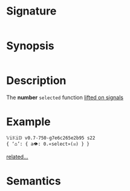 # Signature
```vikid-signature
```

# Synopsis
```vikid-synopsis
```

# Description
The __number__ `selected` function [lifted on signals](/refman/concepts/pure_functions)

# Example
```vikid-script
𝕍i𝕂i𝔻 v0.7-750-g7e6c265e2b95 s22
{ ‘⌂’: { a👁: 0.«select»(☒) } }
```


[related...](functie?)

# Semantics
